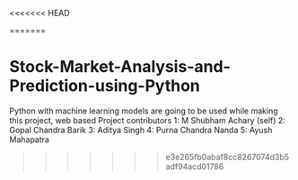 <<<<<<< HEAD
<!-- Got you, bhai 💪🔥
Here’s the **complete, clean, single-shot README.md** —
just **copy–paste it directly** into your project’s root folder as `README.md` — no edits needed.

It includes **setup, dependencies, installation, fixes, commands — all in one place** for Linux, macOS, and Windows.

---

````markdown
# 💹 Stock Market Prediction & Analysis Dashboard

An advanced **Stock Market Forecasting Web App** built using **Flask**, **Plotly**, and **Facebook Prophet (Machine Learning)**.  
It fetches **live stock market data** from **Yahoo Finance (yfinance)** and predicts **future stock prices** with visual trends, moving averages, and forecast charts — all in one interactive dashboard.

---

## 🚀 Features

- 📈 Fetches **real-time stock data**
- 🤖 Predicts future prices using **Prophet ML model**
- 📊 Displays **interactive Plotly charts**
- 📉 Shows **MA20** and **MA50** moving averages
- 🧠 Supports **multi-stock comparison**
- ⬇️ Download CSV data easily
- 🕶️ Dark mode + Modern UI (Bootstrap 5)
- 🧮 Simple form input for dates & forecast days

---

## 🧰 Tech Stack

| Component | Technology |
|------------|-------------|
| Frontend | HTML5, Bootstrap 5, Plotly.js |
| Backend | Flask (Python) |
| Machine Learning | Prophet |
| Data Source | Yahoo Finance (via `yfinance`) |
| Data Handling | Pandas |

---

## ⚙️ Installation Setup (All OS in One Place)

Follow these exact steps — works on **Linux 🐧**, **macOS 🍎**, and **Windows 🪟**.

---

### 1️⃣ Clone the Repository

```bash
git clone https://github.com/<your-username>/<repo-name>.git
cd <repo-name>
````

👉 *(Replace `<your-username>` and `<repo-name>` with your GitHub details)*

---

### 2️⃣ Create a Virtual Environment

#### 🐧 Linux / 🍎 macOS:

```bash
python3 -m venv venv
source venv/bin/activate
```

#### 🪟 Windows:

```bash
python -m venv venv
venv\Scripts\activate
```

---

### 3️⃣ Install Dependencies

#### 🧾 Option A: Using requirements.txt

If the file exists:

```bash
pip install -r requirements.txt
```

#### 🧾 Option B: Manual Installation

If you don’t have `requirements.txt`, run this:

```bash
pip install flask yfinance prophet plotly pandas cmdstanpy
```

💡 *Tip:* Prophet sometimes fails to install on Linux/macOS — if so, try:

```bash
pip install prophet --no-cache-dir
```

If that still fails:

```bash
pip install cmdstanpy
```

---

### 4️⃣ Run the Flask App

```bash
python app.py
```

Then open your browser and visit:

```
http://127.0.0.1:5000/
```

---

## 🧾 Project Folder Structure

```
StockMarketPrediction/
│
├── app.py                # Main Flask backend app
├── prediction.py         # Prophet ML model for prediction
├── templates/
│   └── index.html        # Frontend UI (Bootstrap + Plotly)
├── static/               # (Optional) Images / CSS
├── requirements.txt      # Dependencies list
└── README.md             # This documentation file
```

---

## 💻 How to Use

1. Run the Flask app (as shown above)
2. Choose one or more stocks (e.g. `INFY.NS`, `RELIANCE.NS`, `TCS.NS`, etc.)
3. Set **start** and **end** dates
4. Choose **forecast horizon** (how many days ahead to predict)
5. Click **Fetch & Predict**
6. 🎯 View:

   * Interactive price chart
   * MA20 and MA50 moving averages
   * ML forecast (dashed line)
   * Predicted future value (star marker)
   * Download CSV of last 100 entries

---

## 📈 Example Output

* **Blue line** → Actual Closing Price
* **Magenta & Lime** → Moving Averages
* **Gold dashed line** → Predicted future trend
* **Star marker** → Predicted price for future day
* **Bar (Blue, Transparent)** → Volume data

---

## 🧮 requirements.txt (if you need to create one)

Create a new file `requirements.txt` and add:

```
Flask
pandas
plotly
yfinance
prophet
cmdstanpy
```

Then install:

```bash
pip install -r requirements.txt
```

---

## 🧠 Common Errors & Fixes

| Error                                            | Cause                          | Fix                                                      |
| ------------------------------------------------ | ------------------------------ | -------------------------------------------------------- |
| `ModuleNotFoundError: No module named 'prophet'` | Prophet not installed          | `pip install prophet`                                    |
| `Importing plotly failed`                        | Plotly missing                 | `pip install plotly`                                     |
| Graph not showing lines                          | Dark theme hiding colors       | Use bright line colors (already fixed)                   |
| Prophet install error (Linux/macOS)              | Missing compiler               | `sudo apt install build-essential` or `brew install gcc` |
| Blank page after run                             | Missing `templates/index.html` | Ensure `templates/index.html` is present                 |

---

## 🧑‍💻 Developer Info

**👤 Developer:** Shubham
**💻 System:** Lenovo Ideapad Slim 1 (Ryzen 5 5500U, 8GB RAM, 500GB SSD)
**🧠 OS:** Zorin OS 17.3 (Linux)
**🧩 Languages:** Python, HTML, CSS, JS
**🎓 Purpose:** Academic / Educational Project (Stock Market Forecasting using ML)

---

## 🖼 Preview (Optional)

Add screenshots to your `static/` folder and reference like this:

```
![Dashboard Preview](static/dashboard_preview.png)
```

---

## 🧾 License

Licensed under the **MIT License** — free to use, modify, and share for educational or personal purposes.

---

## ❤️ Acknowledgements

* [Yahoo Finance API](https://finance.yahoo.com/)
* [Facebook Prophet](https://facebook.github.io/prophet/)
* [Plotly Python](https://plotly.com/python/)
* [Bootstrap](https://getbootstrap.com/)
* [Python Pandas](https://pandas.pydata.org/)

---

## 🧩 Final Git Commands

Once setup and testing are complete:

```bash
git add .
git commit -m "Final working version with setup guide"
git push origin main
```

---

## ✅ Quick Run Recap (Copy-Paste)

```bash
git clone https://github.com/<your-username>/<repo-name>.git
cd <repo-name>
python3 -m venv venv
source venv/bin/activate    # or venv\Scripts\activate on Windows
pip install -r requirements.txt
python app.py
```

Then visit 👉 [http://127.0.0.1:5000/](http://127.0.0.1:5000/)

---

### 💯 Done! Your full working setup is ready for college, GitHub, and demo presentation.

```

---

Would you like me to also add a short **"How it works" section** (explaining data flow: user → yfinance → Prophet → chart)?  
That helps when you submit to professors or for report-writing.
```
# stock-market-Prediction-Using-Python
# stock-market-Prediction-Using-Python -->
=======
# Stock-Market-Analysis-and-Prediction-using-Python
Python with machine learning models are going to be used while making this project,  web based
Project contributors 
    1: M Shubham Achary (self)
    2: Gopal Chandra Barik 
    3: Aditya Singh
    4: Purna Chandra Nanda
    5: Ayush Mahapatra
>>>>>>> e3e265fb0abaf8cc8267074d3b5adf94acd01786
